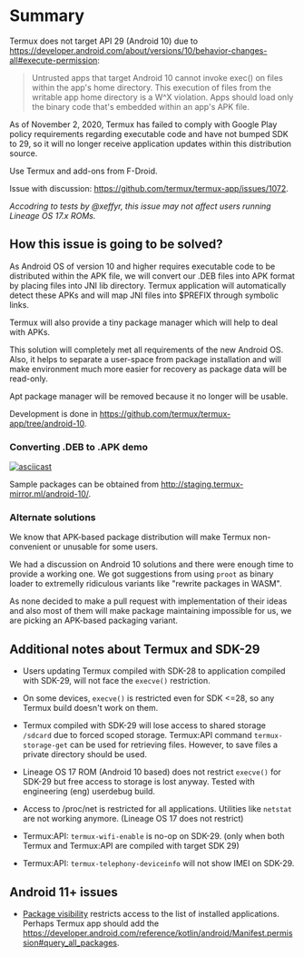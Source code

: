 # Summary
Termux does not target API 29 (Android 10) due to
https://developer.android.com/about/versions/10/behavior-changes-all#execute-permission:

> Untrusted apps that target Android 10 cannot invoke exec() on files within
the app's home directory. This execution of files from the writable app home
directory is a W^X violation. Apps should load only the binary code that's
embedded within an app's APK file.

As of November 2, 2020, Termux has failed to comply with Google Play policy
requirements regarding executable code and have not bumped SDK to 29, so it
will no longer receive application updates within this distribution source.

Use Termux and add-ons from F-Droid.

Issue with discussion: https://github.com/termux/termux-app/issues/1072.

*Accodring to tests by @xeffyr, this issue may not affect users running Lineage
OS 17.x ROMs.*

## How this issue is going to be solved?

As Android OS of version 10 and higher requires executable code to be
distributed within the APK file, we will convert our .DEB files into APK
format by placing files into JNI lib directory. Termux application will
automatically detect these APKs and will map JNI files into $PREFIX through
symbolic links.

Termux will also provide a tiny package manager which will help to deal with
APKs.

This solution will completely met all requirements of the new Android OS. Also,
it helps to separate a user-space from package installation and will make
environment much more easier for recovery as package data will be read-only.

Apt package manager will be removed because it no longer will be usable.

Development is done in https://github.com/termux/termux-app/tree/android-10.

### Converting .DEB to .APK demo

[![asciicast](https://asciinema.org/a/A3Ge2dwz7m6Y4RTayTSOwX2qN.svg)](https://asciinema.org/a/A3Ge2dwz7m6Y4RTayTSOwX2qN?speed=2.0)

Sample packages can be obtained from http://staging.termux-mirror.ml/android-10/.

### Alternate solutions

We know that APK-based package distribution will make Termux non-convenient or
unusable for some users.

We had a discussion on Android 10 solutions and there were enough time to
provide a working one. We got suggestions from using `proot` as binary loader
to extremelly ridiculous variants like "rewrite packages in WASM".

As none decided to make a pull request with implementation of their ideas and
also most of them will make package maintaining impossible for us, we are
picking an APK-based packaging variant.

## Additional notes about Termux and SDK-29

* Users updating Termux compiled with SDK-28 to application compiled with SDK-29,
  will not face the `execve()` restriction.

* On some devices, `execve()` is restricted even for SDK <=28, so any Termux build
  doesn't work on them.

* Termux compiled with SDK-29 will lose access to shared storage `/sdcard` due to
  forced scoped storage. Termux:API command `termux-storage-get` can be used for
  retrieving files. However, to save files a private directory should be used.

* Lineage OS 17 ROM (Android 10 based) does not restrict `execve()` for SDK-29
  but free access to storage is lost anyway. Tested with engineering (eng) userdebug
  build.

* Access to /proc/net is restricted for all applications. Utilities like `netstat` are
  not working anymore. (Lineage OS 17 does not restrict)

* Termux:API: `termux-wifi-enable` is no-op on SDK-29. (only when both Termux
  and Termux:API are compiled with target SDK 29)

* Termux:API: `termux-telephony-deviceinfo` will not show IMEI on SDK-29.

## Android 11+ issues

* [Package visibility](https://developer.android.com/preview/privacy/package-visibility)
  restricts access to the list of installed applications. Perhaps Termux app should add the
  https://developer.android.com/reference/kotlin/android/Manifest.permission#query_all_packages.

